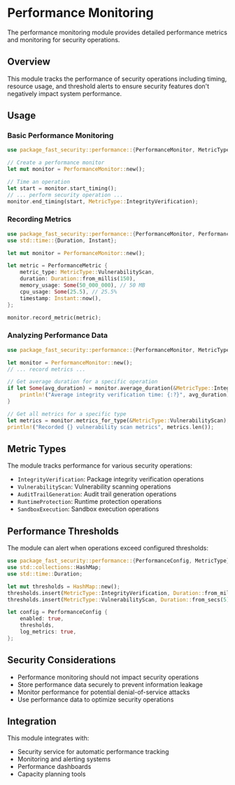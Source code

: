 # Performance Monitoring

The performance monitoring module provides detailed performance metrics and monitoring for security operations.

## Overview

This module tracks the performance of security operations including timing, resource usage, and threshold alerts to ensure security features don't negatively impact system performance.

## Usage

### Basic Performance Monitoring

```rust
use package_fast_security::performance::{PerformanceMonitor, MetricType};

// Create a performance monitor
let mut monitor = PerformanceMonitor::new();

// Time an operation
let start = monitor.start_timing();
// ... perform security operation ...
monitor.end_timing(start, MetricType::IntegrityVerification);
```

### Recording Metrics

```rust
use package_fast_security::performance::{PerformanceMonitor, PerformanceMetric, MetricType};
use std::time::{Duration, Instant};

let mut monitor = PerformanceMonitor::new();

let metric = PerformanceMetric {
    metric_type: MetricType::VulnerabilityScan,
    duration: Duration::from_millis(150),
    memory_usage: Some(50_000_000), // 50 MB
    cpu_usage: Some(25.5), // 25.5%
    timestamp: Instant::now(),
};

monitor.record_metric(metric);
```

### Analyzing Performance Data

```rust
use package_fast_security::performance::{PerformanceMonitor, MetricType};

let monitor = PerformanceMonitor::new();
// ... record metrics ...

// Get average duration for a specific operation
if let Some(avg_duration) = monitor.average_duration(&MetricType::IntegrityVerification) {
    println!("Average integrity verification time: {:?}", avg_duration);
}

// Get all metrics for a specific type
let metrics = monitor.metrics_for_type(&MetricType::VulnerabilityScan);
println!("Recorded {} vulnerability scan metrics", metrics.len());
```

## Metric Types

The module tracks performance for various security operations:

- `IntegrityVerification`: Package integrity verification operations
- `VulnerabilityScan`: Vulnerability scanning operations
- `AuditTrailGeneration`: Audit trail generation operations
- `RuntimeProtection`: Runtime protection operations
- `SandboxExecution`: Sandbox execution operations

## Performance Thresholds

The module can alert when operations exceed configured thresholds:

```rust
use package_fast_security::performance::{PerformanceConfig, MetricType};
use std::collections::HashMap;
use std::time::Duration;

let mut thresholds = HashMap::new();
thresholds.insert(MetricType::IntegrityVerification, Duration::from_millis(100));
thresholds.insert(MetricType::VulnerabilityScan, Duration::from_secs(5));

let config = PerformanceConfig {
    enabled: true,
    thresholds,
    log_metrics: true,
};
```

## Security Considerations

- Performance monitoring should not impact security operations
- Store performance data securely to prevent information leakage
- Monitor performance for potential denial-of-service attacks
- Use performance data to optimize security operations

## Integration

This module integrates with:
- Security service for automatic performance tracking
- Monitoring and alerting systems
- Performance dashboards
- Capacity planning tools